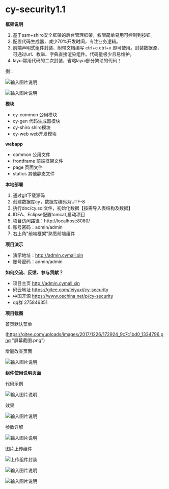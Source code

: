 # cy-security1.1

 **框架说明** 

1. 基于ssm+shiro安全框架的后台管理框架，权限简单易用可控制到按钮。
2. 配置代码生成器，减少70%开发时间，专注业务逻辑。
3. 前端声明式组件封装、附带文档编写 ctrl+c ctrl+v 即可使用。封装数据源，可通过url、枚举、字典直接渲染组件。代码量极少且易维护。
4. layui常用代码的二次封装，省略layui部分繁琐的代码！
    
 例：

![输入图片说明](https://gitee.com/uploads/images/2017/1213/182658_b69a61e5_1334796.png "屏幕截图.png")


![输入图片说明](https://gitee.com/uploads/images/2017/1213/182830_c824ecdd_1334796.png "屏幕截图.png")


 **模块** 

- cy-common   公用模块
- cy-gen      代码生成器模块
- cy-shiro    shiro模块
- cy-web      web开发模块

 **webapp** 

- common           公用文件
- frontframe       前端框架文件
- page             页面文件
- statics          其他静态文件


 **本地部署**
 
1. 通过git下载源码
2. 创建数据库cy，数据库编码为UTF-8
3. 执行doc/cy.sql文件，初始化数据【按需导入表结构及数据】
4. IDEA、Eclipse配置tomcat,启动项目
5. 项目访问路径：http://localhost:8080/
6. 账号密码：admin/admin
7. 右上角"前端框架"熟悉前端组件


 **项目演示** 

- 演示地址：http://admin.cymall.xin
- 账号密码：admin/admin


 **如何交流、反馈、参与贡献？** 

- 项目主页 http://admin.cymall.xin
- 码云地址 https://gitee.com/leiyuxi/cy-security
- 中国开源 https://www.oschina.net/p/cy-security
- qq群    275846351


 **项目截图** 

首页默认菜单

(https://gitee.com/uploads/images/2017/1226/172924_9c7c1bd0_1334796.png "屏幕截图.png")

增删改查页面

![输入图片说明](https://gitee.com/uploads/images/2017/1213/155835_550b7c8c_1334796.png "屏幕截图.png")


 **组件使用说明页面** 

代码示例

![输入图片说明](https://gitee.com/uploads/images/2017/1213/155929_6041fc05_1334796.png "屏幕截图.png")

效果

![输入图片说明](https://gitee.com/uploads/images/2017/1213/155939_d335ad4a_1334796.png "屏幕截图.png")

参数详解

![输入图片说明](https://gitee.com/uploads/images/2017/1213/155950_a6543f8b_1334796.png "屏幕截图.png")

图片上传组件

![上传组件封装](https://gitee.com/uploads/images/2017/1213/181231_21621036_1334796.png "屏幕截图.png")

![输入图片说明](https://gitee.com/uploads/images/2017/1213/181319_13d218bc_1334796.png "屏幕截图.png")

![输入图片说明](https://gitee.com/uploads/images/2017/1213/181422_1ab20aee_1334796.png "屏幕截图.png")

